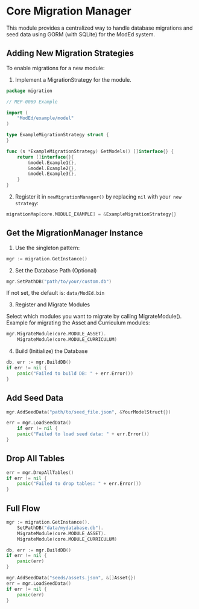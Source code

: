 # Core Migration Manager

This module provides a centralized way to handle database migrations and seed data using GORM (with SQLite) for the ModEd system.

## Adding New Migration Strategies

To enable migrations for a new module:

1. Implement a MigrationStrategy for the module.
```go
package migration

// MEP-0069 Example

import (
	"ModEd/example/model"
)

type ExampleMigrationStrategy struct {
}

func (s *ExampleMigrationStrategy) GetModels() []interface{} {
	return []interface{}{
		&model.Example1{},
		&model.Example2{},
		&model.Example3{},
	}
}

```

2. Register it in `newMigrationManager()` by replacing `nil` with your` new strategy`:

```go
migrationMap[core.MODULE_EXAMPLE] = &ExampleMigrationStrategy{}
```

## Get the MigrationManager Instance
1. Use the singleton pattern:

```go
mgr := migration.GetInstance()
```

2. Set the Database Path (Optional)

```go
mgr.SetPathDB("path/to/your/custom.db")
```

If not set, the default is: `data/ModEd.bin`

3. Register and Migrate Modules

Select which modules you want to migrate by calling MigrateModule().
Example for migrating the Asset and Curriculum modules:

```go
mgr.MigrateModule(core.MODULE_ASSET).
    MigrateModule(core.MODULE_CURRICULUM)
```

4. Build (Initialize) the Database

```go
db, err := mgr.BuildDB()
if err != nil {
    panic("Failed to build DB: " + err.Error())
}
```

## Add Seed Data

```go
mgr.AddSeedData("path/to/seed_file.json", &YourModelStruct{})

err = mgr.LoadSeedData()
    if err != nil {
    panic("Failed to load seed data: " + err.Error())
}
```

##  Drop All Tables

```go
err = mgr.DropAllTables()
if err != nil {
    panic("Failed to drop tables: " + err.Error())
}
```

## Full Flow

```go
mgr := migration.GetInstance().
    SetPathDB("data/mydatabase.db").
    MigrateModule(core.MODULE_ASSET).
    MigrateModule(core.MODULE_CURRICULUM)

db, err := mgr.BuildDB()
if err != nil {
    panic(err)
}

mgr.AddSeedData("seeds/assets.json", &[]Asset{})
err = mgr.LoadSeedData()
if err != nil {
    panic(err)
}

```
